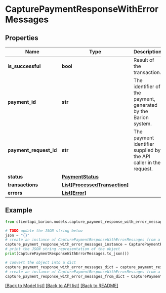 # CapturePaymentResponseWithErrorMessages


## Properties

Name | Type | Description | Notes
------------ | ------------- | ------------- | -------------
**is_successful** | **bool** | Result of the transaction. | 
**payment_id** | **str** | The identifier of the payment, generated by the Barion system. | 
**payment_request_id** | **str** | The payment identifier supplied by the API caller in the request. | 
**status** | [**PaymentStatus**](PaymentStatus.md) |  | 
**transactions** | [**List[ProcessedTransaction]**](ProcessedTransaction.md) |  | 
**errors** | [**List[Error]**](Error.md) |  | [optional] 

## Example

```python
from clientapi_barion.models.capture_payment_response_with_error_messages import CapturePaymentResponseWithErrorMessages

# TODO update the JSON string below
json = "{}"
# create an instance of CapturePaymentResponseWithErrorMessages from a JSON string
capture_payment_response_with_error_messages_instance = CapturePaymentResponseWithErrorMessages.from_json(json)
# print the JSON string representation of the object
print(CapturePaymentResponseWithErrorMessages.to_json())

# convert the object into a dict
capture_payment_response_with_error_messages_dict = capture_payment_response_with_error_messages_instance.to_dict()
# create an instance of CapturePaymentResponseWithErrorMessages from a dict
capture_payment_response_with_error_messages_from_dict = CapturePaymentResponseWithErrorMessages.from_dict(capture_payment_response_with_error_messages_dict)
```
[[Back to Model list]](../README.md#documentation-for-models) [[Back to API list]](../README.md#documentation-for-api-endpoints) [[Back to README]](../README.md)


